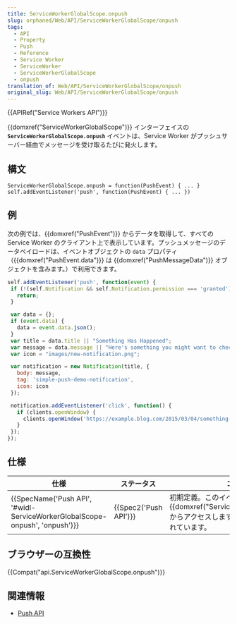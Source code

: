 ```yaml
---
title: ServiceWorkerGlobalScope.onpush
slug: orphaned/Web/API/ServiceWorkerGlobalScope/onpush
tags:
  - API
  - Property
  - Push
  - Reference
  - Service Worker
  - ServiceWorker
  - ServiceWorkerGlobalScope
  - onpush
translation_of: Web/API/ServiceWorkerGlobalScope/onpush
original_slug: Web/API/ServiceWorkerGlobalScope/onpush
---
```


{{APIRef("Service Workers API")}}

{{domxref("ServiceWorkerGlobalScope")}} インターフェイスの **`ServiceWorkerGlobalScope.onpush`** イベントは、Service Worker がプッシュサーバー経由でメッセージを受け取るたびに発火します。

## 構文

```
ServiceWorkerGlobalScope.onpush = function(PushEvent) { ... }
self.addEventListener('push', function(PushEvent) { ... })
```

## 例

次の例では、{{domxref("PushEvent")}} からデータを取得して、すべての Service Worker のクライアント上で表示しています。プッシュメッセージのデータペイロードは、イベントオブジェクトの `data` プロパティ（{{domxref("PushEvent.data")}} は {{domxref("PushMessageData")}} オブジェクトを含みます。）で利用できます。

```js
self.addEventListener('push', function(event) {
 if (!(self.Notification && self.Notification.permission === 'granted')) {
   return;
 }

 var data = {};
 if (event.data) {
   data = event.data.json();
 }
 var title = data.title || "Something Has Happened";
 var message = data.message || "Here's something you might want to check out.";
 var icon = "images/new-notification.png";

 var notification = new Notification(title, {
   body: message,
   tag: 'simple-push-demo-notification',
   icon: icon
 });

 notification.addEventListener('click', function() {
   if (clients.openWindow) {
     clients.openWindow('https://example.blog.com/2015/03/04/something-new.html');
   }
 });
});
```

## 仕様

| 仕様                                                                                                 | ステータス                   | コメント                                                                                                                          |
| ---------------------------------------------------------------------------------------------------- | ---------------------------- | --------------------------------------------------------------------------------------------------------------------------------- |
| {{SpecName('Push API', '#widl-ServiceWorkerGlobalScope-onpush', 'onpush')}} | {{Spec2('Push API')}} | 初期定義。このイベントは {{domxref("ServiceWorkerGlobalScope")}} からアクセスしますが、Push API で定義されています。 |

## ブラウザーの互換性

{{Compat("api.ServiceWorkerGlobalScope.onpush")}}

## 関連情報

- [Push API](/ja/docs/Web/API/Push_API)
